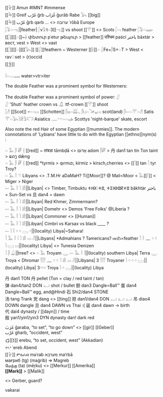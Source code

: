 [[𓊿]] Amun #IMNT #immense   
[[𓅆]] Greif غَرْب ‎ḡrb غُرَاب‎ ḡurāb Rabe 𓅂 [[big]]  
[[𓅆]] غَرْب ‎ḡrb qərb ... <>  ערובה‎ ʿrōbā Europe  
𓆄𓅱𓏏𓁸||feather| 𓆄v𓅱t𓏏3[[𓁸]] vs shoot [[𓄝]] <> Scots
𓆄𓏏𓏤 feather 𓆄𓅱𓏏𓆃
[[𓆄]][[𓏏]]~𓋀 փետուր pʿetur թեպուր >  [[feather]] पश्चिम paści باختر‎ bāxtár > вест, vest > West <> vast  
[[𓆄]][[𓏏]][[𓅂]]  [[𓆅]]feathern ~ Westerner 
[[𓋀]]𓏏 𓆅Fe+𓋴S+𓏏T > West < rav𓇳set > (r)occid  
[[𓋅]]  

𓇋𓏏𓂋𓈘 water>vtr>iter

The double Feather was a prominent symbol for Westerners:

The double Feather was a prominent symbol of power: 𓋛  
𓋛 'Shuti' feather crown vs 𓋚 ꜣtf-crown
[[𓄝]] shoot  
𓐮𓀲 [[Scot]] 
𓄡𓏏𓏥 [[Schotten]] 
𓋴𓐍𓏏𓇏𓈅   𓋴𓂓𓏏𓍁𓈇𓏥  scot(land)
𓋴𓍿𓏏𓄝𓏏𓀲 Satis  
𓄝𓏏𓅂𓌙𓀀𓅱𓉐 Asiatics
𓊃𓎡𓏏𓏏𓊛 Scottys 'night-barque' skate, escort


Also note the red Hair of some Egyptian [[mummies]].
The modern connotations of 'Lybians' have little to do with the Egyptian [[ethno]]nym(s) :

𓏏 𓅓 𓋴 𓏞 𓏜 [[red]] ~ तांबडा tāmbḍā <> אָדוֹם‎ adom 𓋴𓏞 > 丹 dan1 tan tin Ton taint > ແດງ dǣng   
𓏏 𓅓 𓋴 𓏞 𓏜 [[red]] *tyrmis > qırmızı, kirmiz > kirsch,cherries <> [[𓌙]] tan 𓍘 tyr Troy?  
𓏏 𓅓 𓎛 𓌆 Libyans <>  .T.M.Hr  aDaMaH? Ti[[Moor]]?  @ Mali<Moor < 𓅓[[𓎛]] < Miger > Niger  
𓍿 𓅓 𓎛 𓌙 𓀀||Libyan| <> Timber, Timbuktu ⵜⵏⴱⴾⵜⵓ, ⵜⵉⵏⴱⵓⴽⵜⵓ bâkhtàr باختر = Sun-Set vs 旦 dan4 = dawn  
𓍿 𓅓 𓎛 𓌙 𓀀||Libyan| Red Khmer, Zimmermann?   
𓍿 𓅓 𓎛 𓌙 𓀀||Libyan| Domehr <> Demos 'Free Folks' @Liberia ?  
𓍿 𓅓 𓎛 𓌙 𓀀||Libyan| Commoner <> [[Human]]  
𓍿 𓅓 𓎛 𓌙 𓀀||Libyan| Cimbri vs Karsax vs black ____ ?  
𓍿 𓌙 𓎛 𓏌 𓏌 𓈀 𓏌||(locality) Libya|~Sahara!  
𓍘 𓅓 𓎛 𓇋 𓌙 𓀀 𓏥 𓁐||Libyans| *Admahians ? Tamericans? ⲙⲉϩⲓ=feather
𓍘 𓎛 𓈖 𓏌 𓏲 𓌙 𓈉 𓏥||(locality) Libya| <> Tunesia Denizen  
𓍘 𓋴 𓆮||tree? <> 𓏏 𓅓 Troyam 
𓇾 𓍿 𓅓 𓎛 𓌙||(locality) southern Libya| Terra 𓇾 Troya < Dhromar
𓋣 𓈖 𓏌 𓏲 𓌙 𓀀 𓏥 𓁐||Libyans| 3 𓋣 Troyaner
𓌙 𓏌 𓏌 𓏌 𓈉||(locality) Libya| 3𓏌𓏌𓏌 Troya
𓌙 𓏌 𓈀||(locality) Libya

丹	dan1	TON 丹 pellet (Ton = clay / red taint / tan)  
弹 dan4/tan2 DON 𓂟	shot / bullet
胆	dan3	Dangle=Ball™
蛋	dan4	Dangle=Ball™	egg, and@Hindi
石	Shi2/dan4	STONE	
汤      tang	 Trank
党	dang <> [[ting]]
担	dan1/dan4	DON 𓂝 𓂞 𓂟
吊	diao4	DOWN dangle
旦	dan4	DAWN vs Thai :(
诞	dan4    dawn -> birth  
代	dai4    dynasty / [[dayn]] / time   
殷	yan1/yin1/yin3	DYN dynasty dan!	dark red

غَرَبَ‎ ḡaraba, “to set”, “to go down” <> [[gir]] [[Geber]]  
غَرْب‎ gharb, “occident, west”  
𒌓[[𒋙]] erebu, “to set, occident, west” (Akkadian)  
𐤏𐤓𐤁‎ ʿereb Abend  
[[𓊿]] ምዕራብ məʿrab מערבא‎ ma‘rbā  
мағриб (tg) (maġrib) => Magreb  
மேற்கு (ta) (mēṟku) <> [[Merkur]] [[Amerika]]    
**[[Mark]]** > [[Malik]]


<> Gerber, guard?

vakarai 